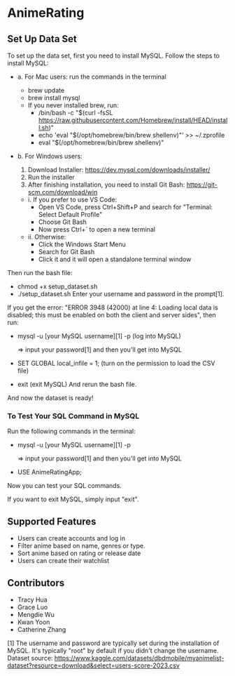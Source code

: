 # AnimeRating
## Set Up Data Set
To set up the data set, first you need to install MySQL. Follow the steps to install MySQL:
- a. For Mac users: run the commands in the terminal
  - brew update
  - brew install mysql
  - If you never installed brew, run:
    - /bin/bash -c "$(curl -fsSL https://raw.githubusercontent.com/Homebrew/install/HEAD/install.sh)"
    - echo 'eval "$(/opt/homebrew/bin/brew shellenv)"' >> ~/.zprofile
    - eval "$(/opt/homebrew/bin/brew shellenv)"

- b. For Windows users:
  1. Download Installer: https://dev.mysql.com/downloads/installer/
  2. Run the installer
  3. After finishing installation, you need to install Git Bash: https://git-scm.com/download/win
    - i. If you prefer to use VS Code:
      - Open VS Code, press Ctrl+Shift+P and search for "Terminal: Select Default Profile"
      - Choose Git Bash
      - Now press Ctrl+` to open a new terminal
    - ii. Otherwise:
      - Click the Windows Start Menu
      - Search for Git Bash
      - Click it and it will open a standalone terminal window

Then run the bash file:
- chmod +x setup_dataset.sh
- ./setup_dataset.sh
Enter your username and password in the prompt[1].

If you get the error:
"ERROR 3948 (42000) at line 4: Loading local data is disabled; this must be enabled on both the client and server sides", then run:
- mysql -u [your MySQL username][1] -p   (log into MySQL)

  => input your password[1] and then you'll get into MySQL
- SET GLOBAL local_infile = 1;           (turn on the permission to load the CSV file)
- exit                                   (exit MySQL)
And rerun the bash file.

And now the dataset is ready!

### To Test Your SQL Command in MySQL
Run the following commands in the terminal:
- mysql -u [your MySQL username][1] -p

  => input your password[1] and then you'll get into MySQL
- USE AnimeRatingApp;

Now you can test your SQL commands.

If you want to exit MySQL, simply input "exit".

## Supported Features
- Users can create accounts and log in
- Filter anime based on name, genres or type.
- Sort anime based on rating or release date
- Users can create their watchlist

## Contributors
- Tracy Hua
- Grace Luo
- Mengdie Wu
- Kwan Yoon
- Catherine Zhang

[1] The username and password are typically set during the installation of MySQL. It's typically "root" by default if you didn't change the username.
Dataset source: https://www.kaggle.com/datasets/dbdmobile/myanimelist-dataset?resource=download&select=users-score-2023.csv
